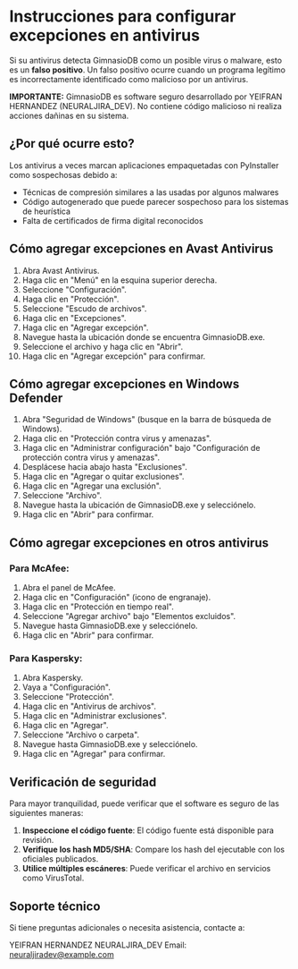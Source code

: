 # Instrucciones para configurar excepciones en antivirus

Si su antivirus detecta GimnasioDB como un posible virus o malware, esto es un **falso positivo**. Un falso positivo ocurre cuando un programa legítimo es incorrectamente identificado como malicioso por un antivirus.

**IMPORTANTE:** GimnasioDB es software seguro desarrollado por YEIFRAN HERNANDEZ (NEURALJIRA_DEV). No contiene código malicioso ni realiza acciones dañinas en su sistema.

## ¿Por qué ocurre esto?

Los antivirus a veces marcan aplicaciones empaquetadas con PyInstaller como sospechosas debido a:
- Técnicas de compresión similares a las usadas por algunos malwares
- Código autogenerado que puede parecer sospechoso para los sistemas de heurística
- Falta de certificados de firma digital reconocidos

## Cómo agregar excepciones en Avast Antivirus

1. Abra Avast Antivirus.
2. Haga clic en "Menú" en la esquina superior derecha.
3. Seleccione "Configuración".
4. Haga clic en "Protección".
5. Seleccione "Escudo de archivos".
6. Haga clic en "Excepciones".
7. Haga clic en "Agregar excepción".
8. Navegue hasta la ubicación donde se encuentra GimnasioDB.exe.
9. Seleccione el archivo y haga clic en "Abrir".
10. Haga clic en "Agregar excepción" para confirmar.

## Cómo agregar excepciones en Windows Defender

1. Abra "Seguridad de Windows" (busque en la barra de búsqueda de Windows).
2. Haga clic en "Protección contra virus y amenazas".
3. Haga clic en "Administrar configuración" bajo "Configuración de protección contra virus y amenazas".
4. Desplácese hacia abajo hasta "Exclusiones".
5. Haga clic en "Agregar o quitar exclusiones".
6. Haga clic en "Agregar una exclusión".
7. Seleccione "Archivo".
8. Navegue hasta la ubicación de GimnasioDB.exe y selecciónelo.
9. Haga clic en "Abrir" para confirmar.

## Cómo agregar excepciones en otros antivirus

### Para McAfee:
1. Abra el panel de McAfee.
2. Haga clic en "Configuración" (icono de engranaje).
3. Haga clic en "Protección en tiempo real".
4. Seleccione "Agregar archivo" bajo "Elementos excluidos".
5. Navegue hasta GimnasioDB.exe y selecciónelo.
6. Haga clic en "Abrir" para confirmar.

### Para Kaspersky:
1. Abra Kaspersky.
2. Vaya a "Configuración".
3. Seleccione "Protección".
4. Haga clic en "Antivirus de archivos".
5. Haga clic en "Administrar exclusiones".
6. Haga clic en "Agregar".
7. Seleccione "Archivo o carpeta".
8. Navegue hasta GimnasioDB.exe y selecciónelo.
9. Haga clic en "Agregar" para confirmar.

## Verificación de seguridad

Para mayor tranquilidad, puede verificar que el software es seguro de las siguientes maneras:

1. **Inspeccione el código fuente**: El código fuente está disponible para revisión.
2. **Verifique los hash MD5/SHA**: Compare los hash del ejecutable con los oficiales publicados.
3. **Utilice múltiples escáneres**: Puede verificar el archivo en servicios como VirusTotal.

## Soporte técnico

Si tiene preguntas adicionales o necesita asistencia, contacte a:

YEIFRAN HERNANDEZ
NEURALJIRA_DEV
Email: neuraljiradev@example.com 